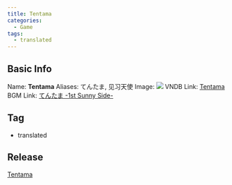 ```yaml
---
title: Tentama
categories:
  - Game
tags:
  - translated
---
```

## Basic Info

Name: **Tentama**
Aliases: てんたま, 见习天使
Image: ![](https://s2.vndb.org/cv/94/14594.jpg)
VNDB Link: [Tentama](https://vndb.org/v11517)
BGM Link: [てんたま -1st Sunny Side-](https://bangumi.tv/subject/46058)

## Tag

 - translated

## Release

[Tentama](../../r/r23807/)